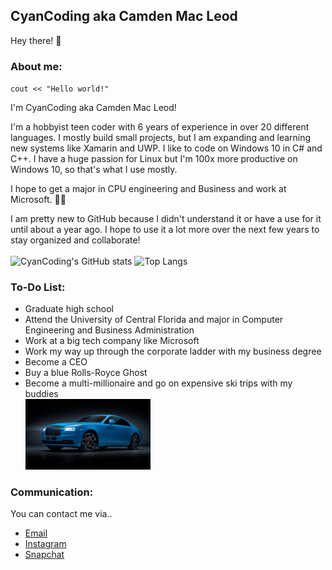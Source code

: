 ## CyanCoding aka Camden Mac Leod
Hey there! 👋


### About me:
`cout << "Hello world!"`

I'm CyanCoding aka Camden Mac Leod!

I'm a hobbyist teen coder with 6 years of experience in over 20 different languages. I mostly build small projects, but I am expanding and learning new systems like Xamarin and UWP. I like to code on Windows 10 in C# and C++. I have a huge passion for Linux but I'm 100x more productive on Windows 10, so that's what I use mostly.

I hope to get a major in CPU engineering and Business and work at Microsoft. 👨‍💻

I am pretty new to GitHub because I didn't understand it or have a use for it until about a year ago. I hope to use it a lot more over the next few years to stay organized and collaborate!<br><br>
![CyanCoding's GitHub stats](https://github-readme-stats.vercel.app/api?username=cyancoding&show_icons=true&include_all_commits=true&theme=cobalt)
![Top Langs](https://github-readme-stats.vercel.app/api/top-langs/?username=cyancoding&layout=compact&theme=cobalt)


### To-Do List:
- Graduate high school
- Attend the University of Central Florida and major in Computer Engineering and Business Administration
- Work at a big tech company like Microsoft
- Work my way up through the corporate ladder with my business degree
- Become a CEO
- Buy a blue Rolls-Royce Ghost
- Become a multi-millionaire and go on expensive ski trips with my buddies
<br><img src="https://github.com/CyanCoding/CyanCoding/blob/main/ghost.jpg" alt="Rolls-Royce Ghost" width="200">

### Communication:
You can contact me via..
- [Email](mailto:skyecam21@gmail.com)
- [Instagram](https://www.instagram.com/its_actually_cam/)
- [Snapchat](https://www.snapchat.com/add/camden.macleod)

<!--
**CyanCoding/CyanCoding** is a ✨ _special_ ✨ repository because its `README.md` (this file) appears on your GitHub profile.

Here are some ideas to get you started:

- 🔭 I’m currently working on ...
- 🌱 I’m currently learning ...
- 👯 I’m looking to collaborate on ...
- 🤔 I’m looking for help with ...
- 💬 Ask me about ...
- 📫 How to reach me: ...
- 😄 Pronouns: ...
- ⚡ Fun fact: ...
-->

